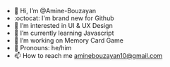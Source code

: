- 👋 Hi, I’m @Amine-Bouzayan
- :octocat: I'm brand new for Github
- 👀 I’m interested in UI & UX Design
- 🌱 I’m currently learning Javascript
- 💞️ I’m working on Memory Card Game
- :man: Pronouns: he/him
- 📫 How to reach me aminebouzayan10@gmail.com

<!---
Amine-Bouzayan/Amine-Bouzayan is a ✨ special ✨ repository because its `README.md` (this file) appears on your GitHub profile.
You can click the Preview link to take a look at your changes.
--->
